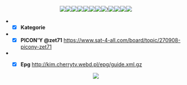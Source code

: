 <p align="center">
<img src="http://kim.cherrytv.webd.pl/Silver_Black_2/13%20Ulica-BACK.png"><img src="http://kim.cherrytv.webd.pl/Silver_Black_2/ATM%20Rozrywka%20HD.png"><img src="http://kim.cherrytv.webd.pl/Silver_Black_2/Canal%2B%204K-BACK8%20HD.png"><img src="http://kim.cherrytv.webd.pl/Silver_Black_2/FilmboxAction.pl.png"><img src="http://kim.cherrytv.webd.pl/Silver_Black_2/H2.png"><img src="http://kim.cherrytv.webd.pl/Silver_Black_2/Gold%20TV%20HD.png"><img src="http://kim.cherrytv.webd.pl/Silver_Black_2/Insight%20TV.png"><img src="http://kim.cherrytv.webd.pl/Silver_Black_2/Hustler%20HD.png">!<img src="http://kim.cherrytv.webd.pl/Silver_Black_2/FilmboxAction.pl.png"><img src="http://kim.cherrytv.webd.pl/Silver_Black_2/H2.png"><img src="http://kim.cherrytv.webd.pl/Silver_Black_2/Polsat%20Film-BACK%20HD.png"><img src="http://kim.cherrytv.webd.pl/Silver_Black_2/nSport%2B-BACK.png">
</p>



* - [x] __Kategorie__
* - [x] __PICON'Y @zet71__ https://www.sat-4-all.com/board/topic/270908-picony-zet71
* - [x] __Epg__  http://kim.cherrytv.webd.pl/epg/guide.xml.gz




<p align="center">
<img src="https://i.ibb.co/fdmSMCh/24.png">
</p>
